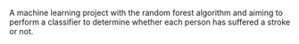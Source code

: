 A machine learning project with the random forest algorithm and aiming to perform a classifier to determine whether each person has suffered a stroke or not.
